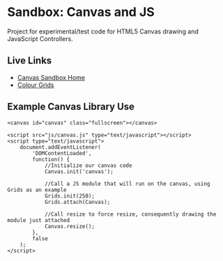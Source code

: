 # Sandbox: Canvas and JS

Project for experimental/test code for HTML5 Canvas drawing and JavaScript Controllers.

## Live Links
* [Canvas Sandbox Home](http://joneubank.com/things/canvas)
* [Colour Grids](http://joneubank.com/things/canvas/grids)

## Example Canvas Library Use
```
<canvas id="canvas" class="fullscreen"></canvas>

<script src="js/canvas.js" type="text/javascript"></script>
<script type="text/javascript">
    document.addEventListener(
        'DOMContentLoaded', 
        function() {
            //Initialize our canvas code
            Canvas.init('canvas');

            //Call a JS module that will run on the canvas, using Grids as an example
            Grids.init(250);
            Grids.attach(Canvas);
            
            //Call resize to force resize, consequently drawing the module just attached
            Canvas.resize();            
        }, 
        false
    );
</script>
```
